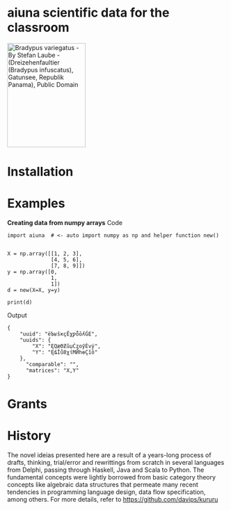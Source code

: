# aiuna scientific data for the classroom

<p><a href="https://commons.wikimedia.org/wiki/File:Bradypus.jpg#/media/Ficheiro:Bradypus.jpg"><img src="https://upload.wikimedia.org/wikipedia/commons/1/18/Bradypus.jpg" alt="Bradypus variegatus - By Stefan Laube - (Dreizehenfaultier (Bradypus infuscatus), Gatunsee, Republik Panama), Public Domain" width="180" height="240"></a></p>

# Installation

# Examples

**Creating data from numpy arrays**
Code
```python3
import aiuna  # <- auto import numpy as np and helper function new()


X = np.array([[1, 2, 3],
              [4, 5, 6],
              [7, 8, 9]])
y = np.array([0,
              1,
              1])
d = new(X=X, y=y)

print(d)
```
Output

    {
        "uuid": "ëЪʁŝкçӖχƿȭōʎǴE",
        "uuids": {
            "X": "ĘQӕΘƵǔџĊȥοӳЀvý",
            "Y": "ĘȡǏů8χίMЙһɵҪǐǒ"
        },
          "comparable": "",
          "matrices": "X,Y"
    }



# Grants

# History
The novel ideias presented here are a result of a years-long process of drafts, thinking, trial/error and rewrittings from scratch in several languages from Delphi, passing through Haskell, Java and Scala to Python. The fundamental concepts were lightly borrowed from basic category theory concepts like algebraic data structures that permeate many recent tendencies in programming language design, data flow specification, among others. 
For more details, refer to https://github.com/davips/kururu
